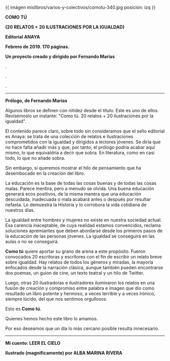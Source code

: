 {{ imágen mislibros/varios-y-colectivos/comotu-340.jpg posición: izq }}

**COMO TÚ**

**(20 RELATOS + 20 ILUSTRACIONES POR LA IGUALDAD)**

**Editorial ANAYA**

**Febrero de 2019. 170 páginas.**

**Un proyecto creado y dirigido por Fernando Marías**

.

.

.



---


**Prólogo, de Fernando Marías**

Algunos libros se definen con nitidez desde el título. Este es uno de ellos. Revisémoslo un instante: "Como tú. 20 relatos + 20 ilustraciones por la igualdad".

El contenido parece claro, sobre todo sin consideramos que el sello editorial es Anaya: se trata de una colección de relatos e ilustraciones comprometidos con la igualdad y dirigidos a lectores jóvenes. Se diría que no hace falta añadir más y que, por tanto, el prólogo podría acabar aquí mismo, lo que equivaldría a decir que sobra. En literatura, como en casi todo, lo que no añade sobra.

Sin embargo, si queremos mostrar el hilo de pensamiento que ha desembocado en la creación del libro.

La educación es la base de todas las cosas buenas y de todas las cosas malas. Parece mentira, pero a menudo se olvida. Una buena educación generará ecos positivos, de la misma manera que una educación descuidada, inadecuada o mala acabará antes o después por resultar nefasta. Lo demuestra la Historia y lo corrobora la vida cotidiana de nuestros días. 

La igualdad entre hombres y mujeres no existe en nuestra sociedad actual. Esa carencia inaceptable, de cuya realidad estamos convencidos, reclama soluciones apremiantes que deben abordarse desde los primeros pasos de la educación de las personas jóvenes. La igualdad se conseguirá en las aulas o no se conseguirá.

**Como tú** quiere aportar su grano de arena a este propósito. Fueron convocados 20 escritoras y escritores con el fin de escribir un relato breve sobre igualdad. Hay relatos de todos los géneros y miradas, la mayoría enfocados desde la narración clásica, aunque también pueden encontrarse dos poemas, un guion de cine, un texto teatral y un hilo de Twitter.

Luego, otras 20 ilustradoras e ilustradores iluminaron los relatos en una fusión de creación y compromiso entre palabra e imagen que dio como resultado un libro potente y hermoso, a veces terrible y a veces irónico, siempre lúcido, del que nos sentimos orgullosos.

Esto es **Como tú**.

Quienes hemos hecho este libro lo amamos.

Por eso deseamos que un día lo más cercano posible resulta innecesario.

---

**Mi cuento: LEER EL CIELO**

**Ilustrado (magníficamente) por ALBA MARINA RIVERA**




